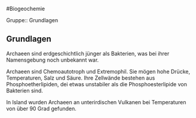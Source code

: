 #Biogeochemie 

Gruppe:: Grundlagen

## Grundlagen

Archaeen sind erdgeschichtlich jünger als Bakterien, was bei ihrer Namensgebung noch unbekannt war.

Archaeen sind Chemoautotroph und Extremophil. Sie mögen hohe Drücke, Temperaturen, Salz und Säure. Ihre Zellwände bestehen aus Phosphoetherlipiden, dei etwas unstabiler als die Phosphoesterlipide von Bakterien sind.

In Island wurden Archaeen an unterirdischen Vulkanen bei Temperaturen von über 90 Grad gefunden.
